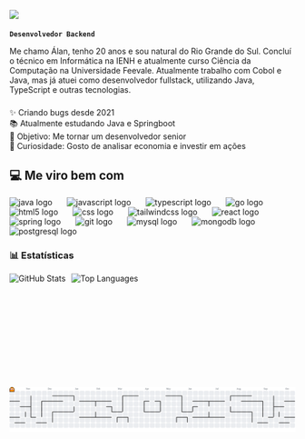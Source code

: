 <br clear="both">

<div>
  <img style="100%" src="https://capsule-render.vercel.app/api?type=waving&height=100&section=header&reversal=false&text=Oi,%20eu%20sou%20o%20%C3%81lan%20:)&fontSize=20&fontColor=FFFFFF&fontAlign=50&fontAlignY=70&stroke=-&descSize=20&descAlign=50&descAlignY=50&textBg=false&theme=tokyonight"  />
</div>

**`Desenvolvedor Backend`**

Me chamo Álan, tenho 20 anos e sou natural do Rio Grande do Sul. Concluí o técnico em Informática na IENH e atualmente curso Ciência da Computação na Universidade Feevale. Atualmente trabalho com Cobol e Java, mas já atuei como desenvolvedor fullstack, utilizando Java, TypeScript e outras tecnologias.

###

<p align="left">✨ Criando bugs desde 2021<br>📚 Atualmente estudando Java e Springboot<br>🎯 Objetivo: Me tornar um desenvolvedor senior <br>🎲 Curiosidade: Gosto de analisar economia e investir em ações</p>

###

<h2 align="left">💻 Me viro bem com</h2>

<div align="left">
  <img src="https://cdn.jsdelivr.net/gh/devicons/devicon/icons/java/java-original.svg" height="40" alt="java logo"  />
  <img width="18" />
  <img src="https://cdn.jsdelivr.net/gh/devicons/devicon/icons/javascript/javascript-original.svg" height="40" alt="javascript logo"  />
  <img width="18" />
  <img src="https://cdn.jsdelivr.net/gh/devicons/devicon/icons/typescript/typescript-original.svg" height="40" alt="typescript logo"  />
  <img width="18" />
  <img src="https://cdn.jsdelivr.net/gh/devicons/devicon/icons/go/go-original.svg" height="40" alt="go logo"  />
  <img width="18" />
  <img src="https://cdn.jsdelivr.net/gh/devicons/devicon/icons/html5/html5-original.svg" height="40" alt="html5 logo"  />
  <img width="18" />
  <img src="https://cdn.jsdelivr.net/gh/devicons/devicon/icons/css3/css3-original.svg" height="40" alt="css logo"  />
  <img width="18" />
  <img src="https://skillicons.dev/icons?i=tailwind" height="40" alt="tailwindcss logo"  />
  <img width="18" />
  <img src="https://cdn.jsdelivr.net/gh/devicons/devicon/icons/react/react-original.svg" height="40" alt="react logo"  />
  <img width="18" />
  <img src="https://cdn.jsdelivr.net/gh/devicons/devicon/icons/spring/spring-original.svg" height="40" alt="spring logo"  />
  <img width="18" />
  <img src="https://cdn.jsdelivr.net/gh/devicons/devicon/icons/git/git-original.svg" height="40" alt="git logo"  />
  <img width="18" />
  <img src="https://cdn.jsdelivr.net/gh/devicons/devicon/icons/mysql/mysql-original.svg" height="40" alt="mysql logo"  />
  <img width="18" />
  <img src="https://cdn.simpleicons.org/mongodb/47A248" height="40" alt="mongodb logo"  />
  <img width="18" />
  <img src="https://cdn.jsdelivr.net/gh/devicons/devicon/icons/postgresql/postgresql-original.svg" height="40" alt="postgresql logo"  />
</div>

### 📊 Estatísticas

<p>
  <img 
    align="left" 
    alt="GitHub Stats" 
    height="200" 
    style="padding-right: 10px;" 
    src="https://github-readme-stats.vercel.app/api?username=Alangdp&show_icons=true&theme=tokyonight&include_all_commits=true&locale=pt-br" 
  />

  <img 
    align="left" 
    alt="Top Languages" 
    height="200" 
    src="https://github-readme-stats.vercel.app/api/top-langs/?username=Alangdp&theme=tokyonight&layout=compact&custom_title=Tecnologias&langs_count=9"  
  />
</p>

<br clear="both">

<picture>
  <source media="(prefers-color-scheme: dark)" srcset="https://raw.githubusercontent.com/alangdp/alangdp/output/pacman-contribution-graph-dark.svg">
  <source media="(prefers-color-scheme: light)" srcset="https://raw.githubusercontent.com/alangdp/alangdp/output/pacman-contribution-graph.svg">
  <img alt="pacman contribution graph" src="https://raw.githubusercontent.com/alangdp/alangdp/output/pacman-contribution-graph.svg">
</picture>
